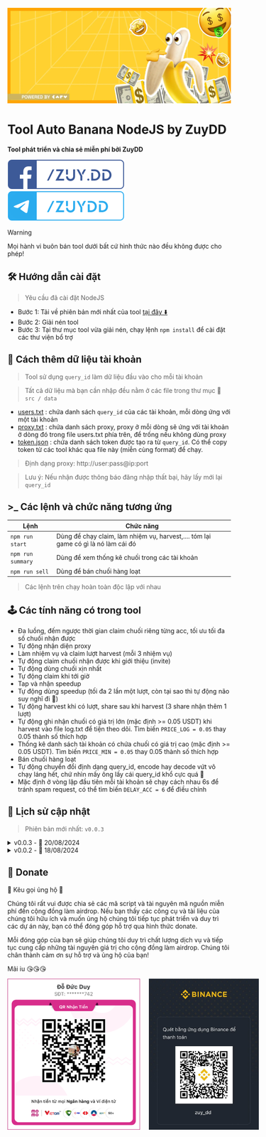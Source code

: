 ![Banana banner](https://raw.githubusercontent.com/zuydd/image/main/banana.webp)
# Tool Auto Banana NodeJS by ZuyDD

**Tool phát triển và chia sẻ miễn phí bởi ZuyDD**

<a href="https://www.facebook.com/zuy.dd"><img src="https://raw.githubusercontent.com/zuydd/image/main/facebook.svg" alt="Facebook"></a>
<a href="https://t.me/zuydd"><img src="https://raw.githubusercontent.com/zuydd/image/main/telegram.svg" alt="Telegram"></a>
> [!WARNING]
> Mọi hành vi buôn bán tool dưới bất cứ hình thức nào đều không được cho phép!


## 🛠️ Hướng dẫn cài đặt
> Yêu cầu đã cài đặt NodeJS

- Bước 1: Tải về phiên bản mới nhất của tool [tại đây ⬇️](https://github.com/zuydd/banana/archive/refs/heads/main.zip)
- Bước 2: Giải nén tool
- Bước 3: Tại thư mục tool vừa giải nén, chạy lệnh `npm install` để cài đặt các thư viện bổ trợ


## 💾 Cách thêm dữ liệu tài khoản
> Tool sử dụng `query_id` làm dữ liệu đầu vào cho mỗi tài khoản

> Tất cả dữ liệu mà bạn cần nhập đều nằm ở các file trong thư mục 📁 `src / data`

- [users.txt](src/data/users.txt) : chứa danh sách `query_id` của các tài khoản, mỗi dòng ứng với một tài khoản
- [proxy.txt](src/data/proxy.txt) : chứa danh sách proxy, proxy ở mỗi dòng sẽ ứng với tài khoản ở dòng đó trong file users.txt phía trên, để trống nếu không dùng proxy
- [token.json](src/data/token.json) : chứa danh sách token được tạo ra từ `query_id`. Có thể copy token từ các tool khác qua file này (miễn cùng format) để chạy.

> Định dạng proxy: http://user:pass@ip:port

> Lưu ý: Nếu nhận được thông báo đăng nhập thất bại, hãy lấy mới lại `query_id`


## >_ Các lệnh và chức năng tương ứng
| Lệnh | Chức năng |
|----------|----------|
| `npm run start` | Dùng để chạy claim, làm nhiệm vụ, harvest,.... tóm lại game có gì là nó làm cái đó |
| `npm run summary` | Dùng để xem thống kê chuối trong các tài khoản |
| `npm run sell` | Dùng để bán chuối hàng loạt |

> Các lệnh trên chạy hoàn toàn độc lập với nhau


## 🕹️ Các tính năng có trong tool
- Đa luồng, đếm ngược thời gian claim chuối riêng từng acc, tối ưu tối đa số chuối nhận được
- Tự động nhận diện proxy
- Làm nhiệm vụ và claim lượt harvest (mỗi 3 nhiệm vụ)
- Tự động claim chuối nhận được khi giới thiệu (invite)
- Tự động dùng chuối xịn nhất
- Tự động claim khi tới giờ
- Tap và nhận speedup
- Tự động dùng speedup (tối đa 2 lần một lượt, còn tại sao thì tự động não suy nghĩ đi 🤣)
- Tự động harvest khi có lượt, share sau khi harvest (3 share nhận thêm 1 lượt)
- Tự động ghi nhận chuối có giá trị lớn (mặc định >= 0.05 USDT) khi harvest vào file log.txt để tiện theo dõi. Tìm biến `PRICE_LOG = 0.05` thay 0.05 thành số thích hợp
- Thống kê danh sách tài khoản có chứa chuối có giá trị cao (mặc định >= 0.05 USDT). Tìm biến `PRICE_MIN = 0.05` thay 0.05 thành số thích hợp
- Bán chuối hàng loạt
- Tự động chuyển đổi định dạng query_id, encode hay decode vứt vô chạy láng hết, chứ nhìn mấy ông lấy cái query_id khổ cực quá 🤣
- Mặc định ở vòng lặp đầu tiên mỗi tài khoản sẽ chạy cách nhau 6s để tránh spam request, có thể tìm biến `DELAY_ACC = 6` để điều chỉnh


## 🔄 Lịch sử cập nhật
> Phiên bản mới nhất: `v0.0.3`

<details>
<summary>v0.0.3 - 📅 20/08/2024</summary>
  
- Fix bug crash tool
- Bổ sung readme
</details>
<details>
<summary>v0.0.2 - 📅 18/08/2024</summary>
  
- Fix bug
</details>

## 🎁 Donate
🌟 Kêu gọi ủng hộ 🌟

Chúng tôi rất vui được chia sẻ các mã script và tài nguyên mã nguồn miễn phí đến cộng đồng làm airdrop. Nếu bạn thấy các công cụ và tài liệu của chúng tôi hữu ích và muốn ủng hộ chúng tôi tiếp tục phát triển và duy trì các dự án này, bạn có thể đóng góp hỗ trợ qua hình thức donate.

Mỗi đóng góp của bạn sẽ giúp chúng tôi duy trì chất lượng dịch vụ và tiếp tục cung cấp những tài nguyên giá trị cho cộng đồng làm airdrop. Chúng tôi chân thành cảm ơn sự hỗ trợ và ủng hộ của bạn!

Mãi iu 😘😘😘

<div style="display: flex; gap: 20px;">
  <img src="https://raw.githubusercontent.com/zuydd/image/main/qr-momo.png" alt="QR Momo" height="340" />
  <img src="https://raw.githubusercontent.com/zuydd/image/main/qr-binance.jpg" alt="QR Binance" height="340" />
</div>
